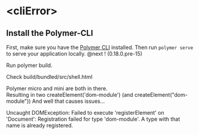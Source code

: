# \<cliError\>



## Install the Polymer-CLI

First, make sure you have the [Polymer CLI](https://www.npmjs.com/package/polymer-cli) installed. Then run `polymer serve` to serve your application locally.
@next ! (0.18.0.pre-15)  

Run polymer build.  

Check build/bundled/src/shell.html  

Polymer micro and mini are both in there.  
Resulting in two createElement('dom-module') (and createElement("dom-module"))  And well that causes issues...  

Uncaught DOMException: Failed to execute 'registerElement' on 'Document': Registration failed for type 'dom-module'. A type with that name is already registered.
 